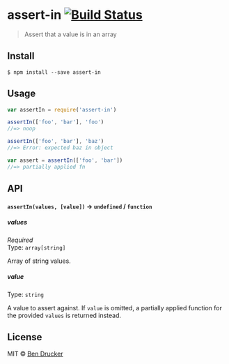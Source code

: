 # assert-in [![Build Status](https://travis-ci.org/bendrucker/assert-in.svg?branch=master)](https://travis-ci.org/bendrucker/assert-in)

> Assert that a value is in an array


## Install

```
$ npm install --save assert-in
```


## Usage

```js
var assertIn = require('assert-in')

assertIn(['foo', 'bar'], 'foo')
//=> noop

assertIn(['foo', 'bar'], 'baz')
//=> Error: expected baz in object

var assert = assertIn(['foo', 'bar'])
//=> partially applied fn
```

## API

#### `assertIn(values, [value])` -> `undefined` / `function`

##### values

*Required*  
Type: `array[string]`

Array of string values.

##### value

Type: `string`

A value to assert against. If `value` is omitted, a partially applied function for the provided `values` is returned instead.


## License

MIT © [Ben Drucker](http://bendrucker.me)
